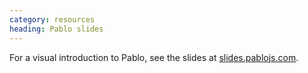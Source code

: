 ```yaml
--- 
category: resources
heading: Pablo slides
---
```


For a visual introduction to Pablo, see the slides at [slides.pablojs.com](http://slides.pablojs.com).